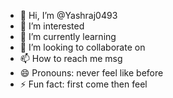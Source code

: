 - 👋 Hi, I’m @Yashraj0493
- 👀 I’m interested
- 🌱 I’m currently learning
- 💞️ I’m looking to collaborate on 
- 📫 How to reach me msg
- 😄 Pronouns: never feel like before 
- ⚡ Fun fact: first come then feel

<!---
Yashraj0493/Yashraj0493 is a ✨ special ✨ repository because its `README.md` (this file) appears on your GitHub profile.
You can click the Preview link to take a look at your changes.
--->
